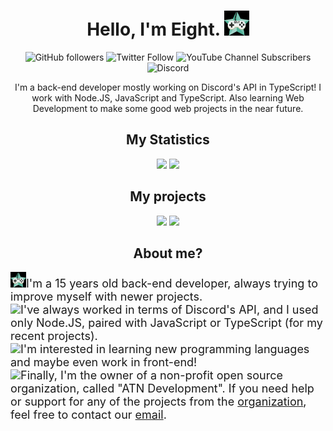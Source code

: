 <p>
  <h1 align="center">Hello, I'm Eight. <img src="https://raw.githubusercontent.com/NotReallyEight/NotReallyEight/main/pfp.gif" width="40"></h1>
</p>

<div align="center">
  <img alt="GitHub followers" src="https://img.shields.io/github/followers/notreallyeight?color=black&label=GitHub&logo=github&style=flat-square">
  <img alt="Twitter Follow" src="https://img.shields.io/twitter/follow/notreallyeight?color=blue&label=Twitter&logo=twitter&style=flat-square">
  <img alt="YouTube Channel Subscribers" src="https://img.shields.io/youtube/channel/subscribers/UC4LlMiEatuzl-l275W1gWSg?color=red&label=YouTube&logo=youtube&style=flat-square">
  <img alt="Discord" src="https://img.shields.io/discord/746291190009430049?color=%235865F2&label=Discord&logo=discord&style=flat-square">
</div>

<p align="center">
  I'm a back-end developer mostly working on Discord's API in TypeScript! I work with Node.JS, JavaScript and TypeScript. Also learning Web Development to make some good web projects in the near future.
</p>

<div align="center">
  <h2>My Statistics</h2>

<img src="https://github-readme-stats.vercel.app/api?username=NotReallyEight&show_icons=true&theme=onedark"> <img src="https://github-readme-stats.vercel.app/api/top-langs/?username=NotReallyEight&layout=compat&theme=onedark">

</div>

<div align="center">
  <h2>My projects</h2>

<img src="https://github-readme-stats.vercel.app/api/pin/?username=atn-development&repo=erebus&theme=onedark"> <img src="https://github-readme-stats.vercel.app/api/pin/?username=atn-development&repo=atn-modmail&theme=onedark">

</div>

<div align="center">
  <h2>About me?</h2>

  <p align="left">
    <font size="4">
    <img src="https://raw.githubusercontent.com/NotReallyEight/NotReallyEight/main/pfp.gif" width="25">I'm a 15 years old back-end developer, always trying to improve myself with newer projects.<br>
    <img src="https://loghi-famosi.com/wp-content/uploads/2021/02/Discord-Logo.png" width="25">I've always worked in terms of Discord's API, and I used only Node.JS, paired with JavaScript or TypeScript (for my recent projects).<br>
    <img src="https://iconape.com/wp-content/png_logo_vector/typescript.png" width="25">I'm interested in learning new programming languages and maybe even work in front-end!<br>
    <img src="https://github.githubassets.com/images/modules/logos_page/GitHub-Mark.png" width="25">Finally, I'm the owner of a non-profit open source organization, called "ATN Development". If you need help or support for any of the projects from the <a href="https://github.com/ATN-Development">organization</a>, feel free to contact our <a href="mailto: atndevelopment@gmx.com">email</a>.
    </font>
  </p>
</div>
